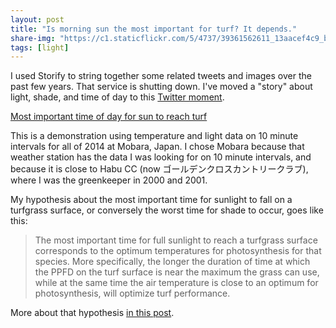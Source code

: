 ```yaml
---
layout: post
title: "Is morning sun the most important for turf? It depends."
share-img: "https://c1.staticflickr.com/5/4737/39361562611_13aacef4c9_b_d.jpg"
tags: [light]
---
```


I used Storify to string together some related tweets and images over the past few years. That service is shutting down. I've moved a "story" about light, shade, and time of day to this [Twitter moment](https://twitter.com/i/moments/990067045747212288).

<a class="twitter-moment" href="https://twitter.com/i/moments/990067045747212288?ref_src=twsrc%5Etfw">Most important time of day for sun to reach turf</a>
<script async src="https://platform.twitter.com/widgets.js" charset="utf-8"></script>

This is a demonstration using temperature and light data on 10 minute intervals for all of 2014 at Mobara, Japan. I chose Mobara because that weather station has the data I was looking for on 10 minute intervals, and because it is close to Habu CC (now ゴールデンクロスカントリークラブ), where I was the greenkeeper in 2000 and 2001.

My hypothesis about the most important time for sunlight to fall on a turfgrass surface, or conversely the worst time for shade to occur, goes like this:

> The most important time for full sunlight to reach a turfgrass surface corresponds to the optimum temperatures for photosynthesis for that species. More specifically, the longer the duration of time at which the PPFD on the turf surface is near the maximum the grass can use, while at the same time the air temperature is close to an optimum for photosynthesis, will optimize turf performance.

More about that hypothesis [in this post](http://www.blog.asianturfgrass.com/2015/02/a-hypothesis-concerning-the-most-important-time-for-sunlight-to-fall-on-turfgrass.html).
